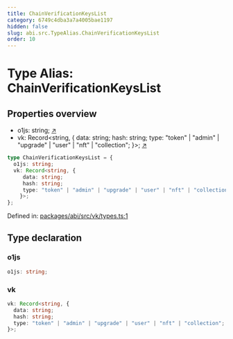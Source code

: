 ```yaml
---
title: ChainVerificationKeysList
category: 6749c4dba3a7a4005bae1197
hidden: false
slug: abi.src.TypeAlias.ChainVerificationKeysList
order: 10
---
```


# Type Alias: ChainVerificationKeysList

## Properties overview

- o1js:  string; [↗](#o1js)
- vk:  Record<string, {
  data: string;
  hash: string;
  type: "token" | "admin" | "upgrade" | "user" | "nft" | "collection";
}>; [↗](#vk)

```ts
type ChainVerificationKeysList = {
  o1js: string;
  vk: Record<string, {
     data: string;
     hash: string;
     type: "token" | "admin" | "upgrade" | "user" | "nft" | "collection";
    }>;
};
```

Defined in: [packages/abi/src/vk/types.ts:1](https://github.com/zkcloudworker/minatokens-lib/blob/main/packages/abi/src/vk/types.ts#L1)

## Type declaration

### o1js

```ts
o1js: string;
```

### vk

```ts
vk: Record<string, {
  data: string;
  hash: string;
  type: "token" | "admin" | "upgrade" | "user" | "nft" | "collection";
}>;
```
